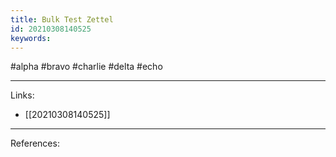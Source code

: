 ```yaml
---
title: Bulk Test Zettel
id: 20210308140525
keywords:
---
```

#alpha #bravo #charlie #delta #echo

---
Links:

- [[20210308140525]]

---
References:
